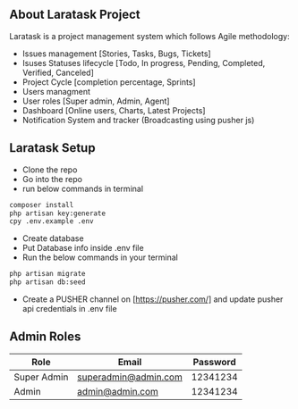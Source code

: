 ## About Laratask Project

Laratask is a project management system which follows Agile methodology:

-   Issues management [Stories, Tasks, Bugs, Tickets]
-   Isuses Statuses lifecycle [Todo, In progress, Pending, Completed, Verified, Canceled]
-   Project Cycle [completion percentage, Sprints]
-   Users managment
-   User roles [Super admin, Admin, Agent]
-   Dashboard [Online users, Charts, Latest Projects]
-   Notification System and tracker (Broadcasting using pusher js)

## Laratask Setup

-   Clone the repo
-   Go into the repo
-   run below commands in terminal

```sh
composer install
php artisan key:generate
cpy .env.example .env
```

-   Create database
-   Put Database info inside .env file
-   Run the below commands in your terminal

```sh
php artisan migrate
php artisan db:seed
```

-   Create a PUSHER channel on [https://pusher.com/] and update pusher api credentials in .env file

## Admin Roles

| Role        | Email                | Password |
| ----------- | -------------------- | -------- |
| Super Admin | superadmin@admin.com | 12341234 |
| Admin       | admin@admin.com      | 12341234 |

